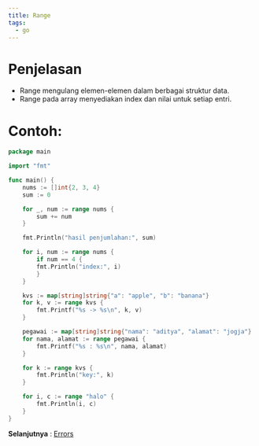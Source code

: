 ```yaml
---
title: Range
tags:
  - go
---
```


# Penjelasan

- Range mengulang elemen-elemen dalam berbagai struktur data.
- Range pada array menyediakan index dan nilai untuk setiap entri.

# Contoh:

```go
package main

import "fmt"

func main() {
	nums := []int{2, 3, 4}
	sum := 0

	for _, num := range nums {
		sum += num
	}

	fmt.Println("hasil penjumlahan:", sum)

	for i, num := range nums {
		if num == 4 {
  		fmt.Println("index:", i)
		}
	}

	kvs := map[string]string{"a": "apple", "b": "banana"}
	for k, v := range kvs {
		fmt.Printf("%s -> %s\n", k, v)
	}

	pegawai := map[string]string{"nama": "aditya", "alamat": "jogja"}
	for nama, alamat := range pegawai {
		fmt.Printf("%s : %s\n", nama, alamat)
	}

	for k := range kvs {
		fmt.Println("key:", k)
	}

	for i, c := range "halo" {
		fmt.Println(i, c)
	}
}
```

**Selanjutnya** : [Errors](/backend/go/basic/errors.md)
